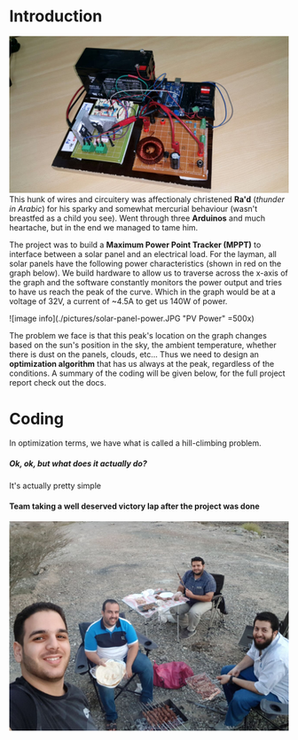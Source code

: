 # Introduction

![image info](./pictures/Rad.jpeg "Ra'd")
This hunk of wires and circuitery was affectionaly christened **Ra'd** (*thunder in Arabic*) for his sparky and somewhat mercurial behaviour (wasn't breastfed as a child you see).
Went through three **Arduinos** and much heartache, but in the end we managed to tame him.

The project was to build a **Maximum Power Point Tracker (MPPT)** to interface between a solar panel and an electrical load. For the layman, all solar panels have the following power characteristics (shown in red on the graph below). We build hardware to allow us to traverse across the x-axis of the graph and the software constantly monitors the power output and tries to have us reach the peak of the curve. Which in the graph would be at a voltage of 32V, a current of ~4.5A to get us 140W of power.

![image info](./pictures/solar-panel-power.JPG "PV Power" =500x)


The problem we face is that this peak's location on the graph changes based on the sun's position in the sky, the ambient temperature, whether there is dust on the panels, clouds, etc... Thus we need to design an **optimization algorithm** that has us always at the peak, regardless of the conditions. A summary of the coding will be given below, for the full project report check out the docs. 
<br   />

# Coding

In optimization terms, we have what is called a hill-climbing problem. 

##### Ok, ok, but what does it actually do?
It's actually pretty simple

#### Team taking a well deserved victory lap after the project was done
![image info](./pictures/BBQ.jpeg "BBQ")
